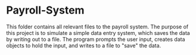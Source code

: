# Payroll-System
This folder contains all relevant files to the payroll system. 
The purpose of this project is to simulate a simple data entry system, which saves the data by writing out to a file. 
The program prompts the user input, creates data objects to hold the input, and writes to a file to "save" the data.
